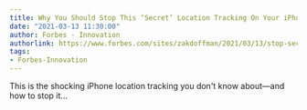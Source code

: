 ```yaml
---
title: Why You Should Stop This ‘Secret’ Location Tracking On Your iPhone
date: "2021-03-13 11:30:00"
author: Forbes - Innovation
authorlink: https://www.forbes.com/sites/zakdoffman/2021/03/13/stop-secret-location-tracking-on-apple-iphone-12-pro-and-max-on-ios-14/
tags:
- Forbes-Innovation
---
```

This is the shocking iPhone location tracking you don't know about—and how to stop it...